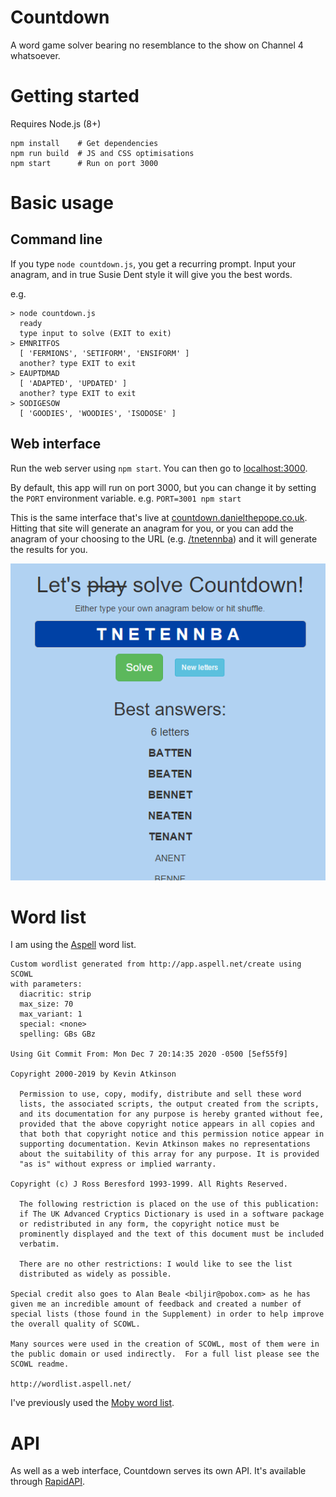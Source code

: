 # Countdown
A word game solver bearing no resemblance to the show on Channel 4 whatsoever.

# Getting started
Requires Node.js (8+)

```
npm install    # Get dependencies
npm run build  # JS and CSS optimisations
npm start      # Run on port 3000
```

# Basic usage
## Command line
If you type `node countdown.js`, you get a recurring prompt. Input your anagram, and in true Susie Dent style it will give you the best words.

e.g.
```
> node countdown.js
  ready
  type input to solve (EXIT to exit)
> EMNRITFOS
  [ 'FERMIONS', 'SETIFORM', 'ENSIFORM' ]
  another? type EXIT to exit
> EAUPTDMAD
  [ 'ADAPTED', 'UPDATED' ]
  another? type EXIT to exit
> SODIGESOW
  [ 'GOODIES', 'WOODIES', 'ISODOSE' ]
```

## Web interface
Run the web server using `npm start`. You can then go to [localhost:3000](http://localhost:3000).

By default, this app will run on port 3000, but you can change it by setting the `PORT` environment variable. e.g. `PORT=3001 npm start`

This is the same interface that's live at [countdown.danielthepope.co.uk](https://countdown.danielthepope.co.uk). Hitting that site will generate an anagram for you, or you can add the anagram of your choosing to the URL (e.g. [/tnetennba](https://countdown.danielthepope.co.uk/tnetennba)) and it will generate the results for you.

![tnetennba](resources/readme/tnetennba.png)

# Word list
I am using the [Aspell](http://wordlist.aspell.net/dicts/) word list.
```
Custom wordlist generated from http://app.aspell.net/create using SCOWL
with parameters:
  diacritic: strip
  max_size: 70
  max_variant: 1
  special: <none>
  spelling: GBs GBz

Using Git Commit From: Mon Dec 7 20:14:35 2020 -0500 [5ef55f9]

Copyright 2000-2019 by Kevin Atkinson

  Permission to use, copy, modify, distribute and sell these word
  lists, the associated scripts, the output created from the scripts,
  and its documentation for any purpose is hereby granted without fee,
  provided that the above copyright notice appears in all copies and
  that both that copyright notice and this permission notice appear in
  supporting documentation. Kevin Atkinson makes no representations
  about the suitability of this array for any purpose. It is provided
  "as is" without express or implied warranty.

Copyright (c) J Ross Beresford 1993-1999. All Rights Reserved.

  The following restriction is placed on the use of this publication:
  if The UK Advanced Cryptics Dictionary is used in a software package
  or redistributed in any form, the copyright notice must be
  prominently displayed and the text of this document must be included
  verbatim.

  There are no other restrictions: I would like to see the list
  distributed as widely as possible.

Special credit also goes to Alan Beale <biljir@pobox.com> as he has
given me an incredible amount of feedback and created a number of
special lists (those found in the Supplement) in order to help improve
the overall quality of SCOWL.

Many sources were used in the creation of SCOWL, most of them were in
the public domain or used indirectly.  For a full list please see the
SCOWL readme.

http://wordlist.aspell.net/
```

I've previously used the [Moby word list](http://icon.shef.ac.uk/Moby/mwords.html).

# API
As well as a web interface, Countdown serves its own API. It's available through [RapidAPI](https://rapidapi.com/danielthepope/api/countdown).
